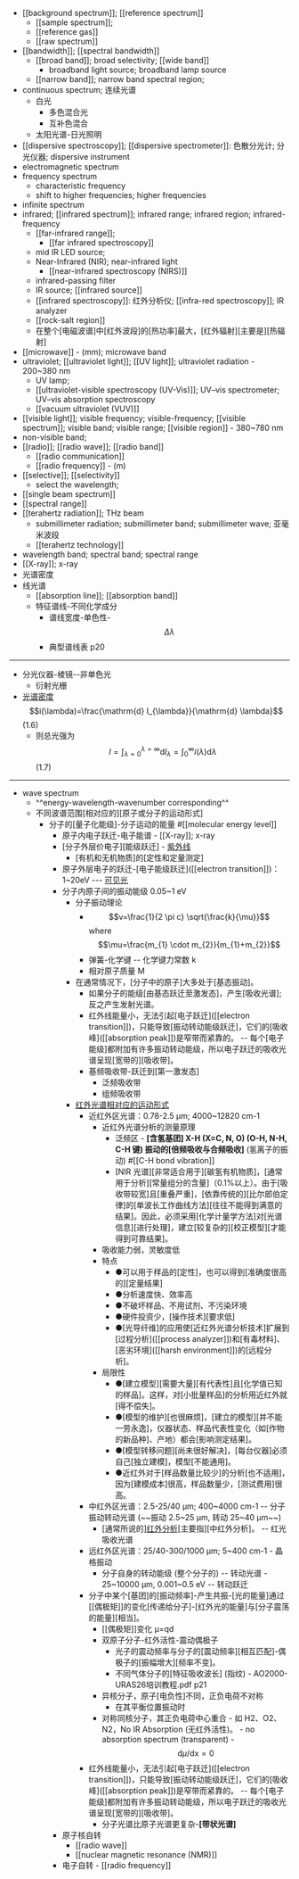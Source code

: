 - [[background spectrum]]; [[reference spectrum]] 
    - [[sample spectrum]];
    - [[reference gas]]
    - [[raw spectrum]]
- [[bandwidth]]; [[spectral bandwidth]]
    - [[broad band]]; broad selectivity; [[wide band]]
        - broadband light source; broadband lamp source
    - [[narrow band]]; narrow band spectral region;
- continuous spectrum; 连续光谱
    - 白光
        - 多色混合光
        - 互补色混合
    - 太阳光谱-日光照明
- [[dispersive spectroscopy]]; [[dispersive spectrometer]]: 色散分光计; 分光仪器; dispersive instrument
- electromagnetic spectrum
- frequency spectrum
    - characteristic frequency
    - shift to higher frequencies; higher frequencies
- infinite spectrum
- infrared; [[infrared spectrum]]; infrared range; infrared region; infrared-frequency
    - [[far-infrared range]];
        - [[far infrared spectroscopy]]
    - mid IR LED source; 
    - Near-Infrared (NIR); near-infrared light
        - [[near-infrared spectroscopy (NIRS)]]
    - infrared-passing filter
    - IR source; [[infrared source]]
    - [[infrared spectroscopy]]: 红外分析仪; [[infra-red spectroscopy]]; IR analyzer
    - [[rock-salt region]]
    - 在整个[电磁波谱]中[红外波段]的[热功率]最大，[红外辐射][主要是][热辐射]
- [[microwave]] - (mm); microwave band
- ultraviolet; [[ultraviolet light]]; [[UV light]]; ultraviolet radiation - 200~380 nm
    - UV lamp;
    - [[ultraviolet-visible spectroscopy (UV-Vis)]]; UV–vis spectrometer; UV–vis absorption spectroscopy
    - [[vacuum ultraviolet (VUV)]]
- [[visible light]]; visible frequency; visible-frequency; [[visible spectrum]]; visible band; visible range; [[visible region]] - 380~780 nm 
- non-visible band;
- [[radio]]; [[radio wave]]; [[radio band]]
    - [[radio communication]]
    - [[radio frequency]] - (m)
- [[selective]]; [[selectivity]]
    - select the wavelength;
- [[single beam spectrum]]
- [[spectral range]]
- [[terahertz radiation]]; THz beam
    - submillimeter radiation; submillimeter band; submillimeter wave; 亚毫米波段
    - [[terahertz technology]]
- wavelength band; spectral band; spectral range
- [[X-ray]]; x-ray
- 光谱密度
- 线光谱
    - [[absorption line]]; [[absorption band]]
    - 特征谱线-不同化学成分
        - 谱线宽度-单色性-$$\Delta \lambda$$
        - 典型谱线表 p20
- ---
- 分光仪器-棱镜--非单色光
    - 衍射光栅
- [光谱密度](((37vwpZiO5))) $$i(\lambda)=\frac{\mathrm{d} I_{\lambda}}{\mathrm{d} \lambda}$$   (1.6)
    - 则总光强为 $$I=\int_{\lambda=0}^{\lambda=\infty} \mathrm{d} I_{\lambda}=\int_{0}^{\infty} i(\lambda) \mathrm{d} \lambda$$   (1.7)
- ---
- wave spectrum
    - ^^energy-wavelength-wavenumber corresponding^^
    - 不同波谱范围[相对应的][原子或分子的运动形式]
        - 分子的[量子化能级]-分子运动的能量   #[[molecular energy level]]
            - 原子内电子跃迁-电子能谱 - [[X-ray]]; x-ray
            - [分子外层价电子][能级跃迁] - [紫外线](((SG-jAoXKF)))
                - [有机和无机物质]的[定性和定量测定]
            - 原子外层电子的跃迁-[电子能级跃迁]([[electron transition]])：1~20eV --- [可见光](((it-L_cjdx))) 
            - 分子内原子间的振动能级 0.05~1 eV
                - 分子振动理论 
                    - $$v=\frac{1}{2 \pi c} \sqrt{\frac{k}{\mu}}$$ where $$\mu=\frac{m_{1} \cdot m_{2}}{m_{1}+m_{2}}$$
                    - 弹簧-化学键 -- 化学键力常数 k 
                    - 相对原子质量 M
                - 在通常情况下，[分子中的原子]大多处于[基态振动]。
                    - 如果分子的能级[由基态跃迁至激发态]，产生[吸收光谱]; 反之产生发射光谱。 
                    - 红外线能量小，无法引起[电子跃迁]([[electron transition]])，只能导致[振动转动能级跃迁]，它们的[吸收峰]([[absorption peak]])是窄带而紧靠的。 -- 每个[电子能级]都附加有许多振动转动能级，所以电子跃迁的吸收光谱呈现[宽带的][吸收带]。 
                    - 基频吸收带-跃迁到[第一激发态]
                        - 泛频吸收带
                        - 组频吸收带
                - [红外光谱相对应的运动形式](((8KzfnZDSj)))
                    - 近红外区光谱：0.78-2.5 μm; 4000~12820 cm-1 
                        - 近红外光谱分析的测量原理
                            - 泛频区 - __[含氢基团] X-H (X=C, N, O) (O-H, N-H, C-H 键) 振动的[倍频吸收与合频吸收]__ (氢离子的振动) #[[C-H bond vibration]]
                            - [NIR 光谱][非常适合用于][碳氢有机物质]，[通常用于分析][常量组分的含量]（0.1%以上）。由于[吸收带较宽]且[重叠严重]，[依靠传统的][比尔郎伯定律]的[单波长工作曲线方法][往往不能得到满意的结果]。因此，必须采用[化学计量学方法]对[光谱信息][进行处理]，建立[较复杂的][校正模型][才能得到可靠结果]。
                        - 吸收能力弱，灵敏度低
                        - 特点
                            - ●可以用于样品的[定性]，也可以得到[准确度很高的][定量结果]
                            - ●分析速度快、效率高
                            - ●不破坏样品、不用试剂、不污染环境
                            - ●硬件投资少，[操作技术][要求低]
                            - ●[光导纤维]的应用使[近红外光谱分析技术]扩展到[过程分析]([[process analyzer]])和[有毒材料]、[恶劣环境]([[harsh environment]])的[远程分析]。
                        - 局限性
                            - ●[建立模型][需要大量][有代表性]且[化学值已知的样品]。这样，对[小批量样品]的分析用近红外就[得不偿失]。
                            - ●[模型的维护][也很麻烦]，[建立的模型][并不能一劳永逸]，仪器状态、样品代表性变化（如[作物的新品种]、产地）都会[影响测定结果]。
                            - ●[模型转移问题][尚未很好解决]，[每台仪器]必须自己[独立建模]，模型[不能通用]。
                            - ●近红外对于[样品数量比较少]的分析[也不适用]，因为[建模成本]很高，样品数量少，[测试费用]很高。
                    - 中红外区光谱：2.5-25/40 μm; 400~4000 cm-1   -- 分子振动转动光谱 (~~振动 2.5~25 μm, 转动 25~40 μm~~)
                        - [通常所说的][红外分析](((zdes9Iq0x)))[主要指][中红外分析]。 -- 红光吸收光谱
                    - 远红外区光谱：25/40-300/1000 μm; 5~400 cm-1 - 晶格振动
                        - 分子自身的转动能级 (整个分子的) -- 转动光谱 - 25~10000 μm, 0.001~0.5 eV -- 转动跃迁 
                    - 分子中某个[基团]的[振动频率]-产生共振-[光的能量]通过[[偶极矩]]的变化[传递给分子]-[红外光的能量]与[分子震荡的能量][相当]。
                        - [[偶极矩]]变化 μ=qd
                        - 双原子分子-红外活性-震动偶极子
                            - 光子的震动频率与分子的[震动频率][相互匹配]-偶极子的[振幅增大][频率不变]。
                            - 不同气体分子的[特征吸收波长] (指纹) - AO2000-URAS26培训教程.pdf p21
                        - 异核分子，原子[电负性]不同，正负电荷不对称
                            - 在其平衡位置振动时
                        - 对称同核分子，其正负电荷中心重合 - 如 H2、O2、N2，No IR Absorption (无红外活性)。 - no absorption spectrum (transparent) - $$\mathrm{d} \mu / \mathrm{dx}=0$$
                    - 红外线能量小，无法引起[电子跃迁]([[electron transition]])，只能导致[振动转动能级跃迁]，它们的[吸收峰]([[absorption peak]])是窄带而紧靠的。 -- 每个[电子能级]都附加有许多振动转动能级，所以电子跃迁的吸收光谱呈现[宽带的][吸收带]。 
                        - 分子光谱比原子光谱更复杂-**[带状光谱]**
            - 原子核自转
                - [[radio wave]]
                - [[nuclear magnetic resonance (NMR)]]
            - 电子自转 - [[radio frequency]]
